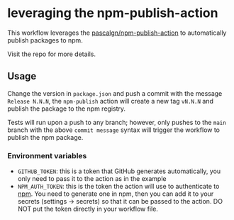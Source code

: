 # leveraging the npm-publish-action

This workflow leverages the [pascalgn/npm-publish-action](https://github.com/pascalgn/npm-publish-action) to automatically publish packages to npm.

Visit the repo for more details.

## Usage

Change the version in `package.json` and push a commit with the message `Release N.N.N`, the `npm-publish` action will create a new tag `vN.N.N` and publish the package to the npm registry.

Tests will run upon a push to any branch; however, only pushes to the `main` branch with the above `commit message` syntax will trigger the workflow to publish the npm package.

### Environment variables

- `GITHUB_TOKEN`: this is a token that GitHub generates automatically, you only need to pass it to the action as in the example
- `NPM_AUTH_TOKEN`: this is the token the action will use to authenticate to [npm](https://npmjs.com). You need to generate one in npm, then you can add it to your secrets (settings -> secrets) so that it can be passed to the action. DO NOT put the token directly in your workflow file.

